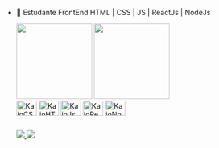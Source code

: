 
- 🌱 Estudante FrontEnd HTML | CSS | JS | ReactJs | NodeJs

   <div> 
       <a href:"https://github.com/KaioCampos22">
        <img height="150cm" src="https://github-readme-stats.vercel.app/api?username=kaiocampos22&show_icons=true==true&theme=true&theme=dark"/>
        <img height="150cm" src="https://github-readme-stats.vercel.app/api/top-langs/?username=kaiocampos22&layout=compact&langs_count=16&theme=dark"/>
     
   </div>
  
  <div>
    <img align="center" alt="KaioCSS" height="30" width="40" src="https://cdn.jsdelivr.net/gh/devicons/devicon/icons/css3/css3-original-wordmark.svg"/>
    <img align="center" alt="KaioHTML" height="30" width="40" src="https://cdn.jsdelivr.net/gh/devicons/devicon/icons/html5/html5-original.svg"/>
    <img align="center" alt="KaioJs" height="30" width="40" src="https://cdn.jsdelivr.net/gh/devicons/devicon/icons/javascript/javascript-original.svg"/>
    <img align="center" alt="KaioReact" height="30" width="40" src="https://cdn.jsdelivr.net/gh/devicons/devicon/icons/react/react-original.svg" />
    <img align="center" alt="KaioNode" height="30" width="40" src="https://cdn.jsdelivr.net/gh/devicons/devicon/icons/nodejs/nodejs-original.svg" />
          
  </div>
  
  ##
  
  
  <div>
    <a href="https://www.instagram.com/kaioo.z/" target="blank_"><img src="https://img.shields.io/badge/Instagram-E4405F?style=for-the-badge&logo=instagram&logoColor=white" target="blank_">
      <a href="https://www.linkedin.com/in/kaio-campos-6a24a618b/" target="blank_"><img src="https://img.shields.io/badge/LinkedIn-0077B5?style=for-the-badge&logo=linkedin&logoColor=white)" target="blank_">
           
    
    
  </div>
 
